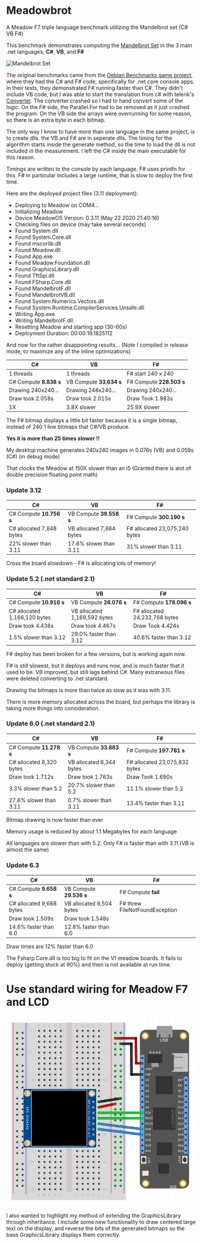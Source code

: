 # Meadowbrot
A Meadow F7 triple language benchmark utilizing the Mandelbrot set (C# VB F#)

This benchmark demonstrates computing the <a href="https://en.wikipedia.org/wiki/Mandelbrot_set">Mandelbrot Set</a>
in the 3 main .net languages; **C#**, **VB**, and **F#**

![Mandelbrot Set](https://upload.wikimedia.org/wikipedia/en/thumb/e/ef/Mandelbrot_black_itr20.png/320px-Mandelbrot_black_itr20.png)

The original benchmarks came from the <a href="https://salsa.debian.org/benchmarksgame-team/benchmarksgame/">Debian Benchmarks game project</a>, 
where they had the C# and F# code, specifically for .net core console apps. In their tests, they demonstrated F# running faster than C#.
They didn't include VB code, but I was able to start the translation from c# with telerik's <a href="https://converter.telerik.com/">Converter</a>.
The converter crashed so I had to hand convert some of the logic. On the F# side, the Parallel.For had to be removed as it just crashed the program.
On the VB side the arrays were overrunning for some reason, so there is an extra byte in each bitmap.

The only way I know to have more than one language in the same project, is to create dlls. the VB and F# are in seperate dlls.
The timing for the algorithm starts inside the generate method, so the time to load the dll is not included in the measurement.
I left the C# inside the main executable for this reason.

Timings are written to the console by each language. F# uses printfn for this.
F# in particular includes a large runtime, that is slow to deploy the first time.

Here are the deployed project files (3.11 deployment):
-  Deploying to Meadow on COM4...
-  Initializing Meadow                                                                                                     
-  Device  MeadowOS Version: 0.3.11 (May 22 2020 21:40:16)                                                                
-  Checking files on device (may take several seconds)  
-   Found System.dll                                                                                                        
-   Found System.Core.dll                                                                                                   
-   Found mscorlib.dll                                                                                                      
-   Found Meadow.dll                                                                                                        
-   Found App.exe                                                                                                           
-   Found Meadow.Foundation.dll                                                                                             
-   Found GraphicsLibrary.dll                                                                                               
-   Found TftSpi.dll                                                                                                       
-   Found FSharp.Core.dll                                                                                                
-   Found MandelbrotF.dll                                                                                                  
-   Found MandelbrotVB.dll                                                                                                  
-   Found System.Numerics.Vectors.dll                                                                                        
-   Found System.Runtime.CompilerServices.Unsafe.dll                                                                         
-  Writing App.exe                                                                                                         
-  Writing MandelbrotF.dll                                                                                                  
-  Resetting Meadow and starting app (30-60s)                                                                              
-  Deployment Duration: 00:00:19.1825112                                                                                   

And now for the rather disappointing results...
(Note I compiled in release mode, to maximize any of the inline optimizations)

 C#      | VB      | F#    |
|--- |---| ---|
|  1 threads         |  1 threads  | F# start 240 x 240 |
|C# Compute **8.838 s**   | VB Compute **33.634 s** | F# Compute **228.503 s** |
|  Drawing 240x240...| Drawing 248x240...|   Drawing 240x240... |
|  Draw took 2.058s  |   Draw took 2.015s |  Draw Took 1.983s |
|  1X           | 3.8X slower | 25.9X slower |

The F# bitmap displays a little bit faster because it is a single bitmap, instead of 240 1 line bitmaps that C#/VB produce.

**Yes it is more than 25 times slower !!**

My desktop machine generates 240x240 images in 0.076s (VB) and 0.059s (C#) (in debug mode) 

That clocks the Meadow at 150X slower than an i5 (Granted there is alot of double precision floating point math) 

### Update 3.12 
 C#      | VB      | F#    |
|--- |---| ---|
|C# Compute **10.756 s**   | VB Compute **39.558 s** | F# Compute **300.190 s** |
| C# allocated 7,848 bytes  | VB allocated 7,864 bytes  | F# allocated 23,075,240 bytes  |
| 22% slower than 3.11  | 17.6% slower than 3.11 | 31% slower than 3.11 |

Cross the board slowdown - F# is allocating lots of memory! 

### Update 5.2 (.net standard 2.1)
 C#      | VB      | F#    |
|--- |---| ---|
|C# Compute **10.916 s**   | VB Compute **28.076 s** | F# Compute **178.096 s** |
| C# allocated 1,166,120 bytes  | VB allocated 1,169,592 bytes  | F# allocated 24,232,768 bytes  |
|  Draw took 4.438s  |   Draw took 4.467s |  Draw Took 4.424s |
| 1.5% slower than 3.12  | 29.0% faster than 3.12 | 40.6% faster than 3.12 |

F# deploy has been broken for a few versions, but is working again now.

F# is still slowest, but it deploys and runs now, and is much faster that it used to be. VB improved, but still lags behind C#.
Many extraneous files were deleted converting to .net standard.

Drawing the bitmaps is more than twice as slow as it was with 3.11.

There is more memory allocated across the board, but perhaps the library is taking more things into consideration.

### Update 6.0 (.net standard 2.1)
 C#      | VB      | F#    |
|--- |---| ---|
|C# Compute **11.278 s**   | VB Compute **33.883 s** | F# Compute **197.781 s** |
| C# allocated 8,320 bytes  | VB allocated 8,344 bytes  | F# allocated 23,075,832 bytes  |
|  Draw took 1.712s  |   Draw took 1.763s |  Draw Took 1.690s |
| 3.3% slower than 5.2  | 20.7% slower than 5.2 | 11.1% slower than 5.2 |
| 27.6% slower than 3.11  | 0.7% slower than 3.11 | 13.4% faster than 3.11 |

Bitmap drawing is now faster than ever

Memory usage is reduced by about 1.1 Megabytes for each language

All languages are slower than with 5.2. Only F# is faster than with 3.11 (VB is almost the same)

### Update 6.3 
 C#      | VB      | F#    |
|--- |---| ---|
|C# Compute **9.658 s**   | VB Compute **29.536 s** | F# Compute **fail** |
| C# allocated 9,688 bytes  | VB allocated 8,504 bytes  | F# threw FileNotFoundException  |
|  Draw took 1.509s  |   Draw took 1.548s |   |
| 14.6% faster than 6.0  | 12.8% faster than 6.0 |  |

Draw times are 12% faster than 6.0

The Fsharp.Core.dll is too big to fit on the V1 meadow boards. It fails to deploy (getting stuck at 90%) and then is not available at run time.

# Use standard wiring for Meadow F7 and LCD
![Meadow Frizing](/Meadowbrot/st7789_fritzing.jpg)

I also wanted to highlight my method of extending the GraphicsLibrary through inheritance.
I include some new functionality to draw centered large text on the display,
and reverse the bits of the generated bitmaps so the base GraphicsLibrary displays them correctly.

